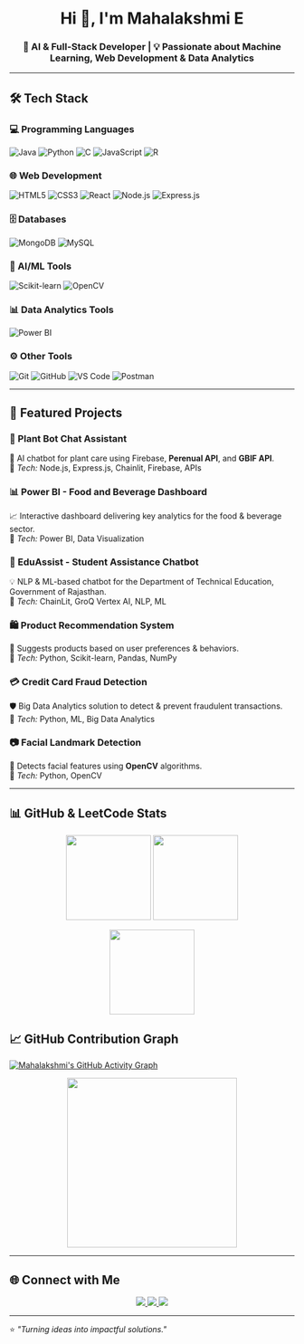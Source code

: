 <!-- Profile Header -->
<h1 align="center">Hi 👋, I'm Mahalakshmi E</h1>
<h3 align="center">🚀 AI & Full-Stack Developer | 💡 Passionate about Machine Learning, Web Development & Data Analytics</h3>

---

## 🛠 Tech Stack

### 💻 Programming Languages  
![Java](https://img.shields.io/badge/Java-%23ED8B00.svg?style=for-the-badge&logo=openjdk&logoColor=white)
![Python](https://img.shields.io/badge/Python-%2314354C.svg?style=for-the-badge&logo=python&logoColor=white)
![C](https://img.shields.io/badge/C-%2300599C.svg?style=for-the-badge&logo=c&logoColor=white)
![JavaScript](https://img.shields.io/badge/JavaScript-%23F7DF1E.svg?style=for-the-badge&logo=javascript&logoColor=black)
![R](https://img.shields.io/badge/R-%23276DC3.svg?style=for-the-badge&logo=r&logoColor=white)

### 🌐 Web Development  
![HTML5](https://img.shields.io/badge/HTML5-%23E34F26.svg?style=for-the-badge&logo=html5&logoColor=white)
![CSS3](https://img.shields.io/badge/CSS3-%231572B6.svg?style=for-the-badge&logo=css3&logoColor=white)
![React](https://img.shields.io/badge/React-%2361DAFB.svg?style=for-the-badge&logo=react&logoColor=black)
![Node.js](https://img.shields.io/badge/Node.js-%23339933.svg?style=for-the-badge&logo=node.js&logoColor=white)
![Express.js](https://img.shields.io/badge/Express.js-%23000000.svg?style=for-the-badge&logo=express&logoColor=white)

### 🗄 Databases  
![MongoDB](https://img.shields.io/badge/MongoDB-%2347A248.svg?style=for-the-badge&logo=mongodb&logoColor=white)
![MySQL](https://img.shields.io/badge/MySQL-%2300f.svg?style=for-the-badge&logo=mysql&logoColor=white)

### 🤖 AI/ML Tools  
![Scikit-learn](https://img.shields.io/badge/Scikit--learn-%23F7931E.svg?style=for-the-badge&logo=scikit-learn&logoColor=white)
![OpenCV](https://img.shields.io/badge/OpenCV-%235C3EE8.svg?style=for-the-badge&logo=opencv&logoColor=white)

### 📊 Data Analytics Tools  
![Power BI](https://img.shields.io/badge/Power%20BI-F2C811?style=for-the-badge&logo=powerbi&logoColor=black)

### ⚙️ Other Tools  
![Git](https://img.shields.io/badge/Git-%23F05033.svg?style=for-the-badge&logo=git&logoColor=white)
![GitHub](https://img.shields.io/badge/GitHub-%23121011.svg?style=for-the-badge&logo=github&logoColor=white)
![VS Code](https://img.shields.io/badge/VS%20Code-%23007ACC.svg?style=for-the-badge&logo=visual-studio-code&logoColor=white)
![Postman](https://img.shields.io/badge/Postman-%23FF6C37.svg?style=for-the-badge&logo=postman&logoColor=white)

---

## 📌 Featured Projects

### 🌱 Plant Bot Chat Assistant  
💬 AI chatbot for plant care using Firebase, **Perenual API**, and **GBIF API**.  
🔹 *Tech:* Node.js, Express.js, Chainlit, Firebase, APIs  

### 📊 Power BI - Food and Beverage Dashboard  
📈 Interactive dashboard delivering key analytics for the food & beverage sector.  
🔹 *Tech:* Power BI, Data Visualization  

### 🤖 EduAssist - Student Assistance Chatbot  
💡 NLP & ML-based chatbot for the Department of Technical Education, Government of Rajasthan.  
🔹 *Tech:* ChainLit, GroQ Vertex AI, NLP, ML  

### 🛍 Product Recommendation System  
🎯 Suggests products based on user preferences & behaviors.  
🔹 *Tech:* Python, Scikit-learn, Pandas, NumPy  

### 💳 Credit Card Fraud Detection  
🛡 Big Data Analytics solution to detect & prevent fraudulent transactions.  
🔹 *Tech:* Python, ML, Big Data Analytics  

### 📷 Facial Landmark Detection  
📌 Detects facial features using **OpenCV** algorithms.  
🔹 *Tech:* Python, OpenCV  

---

## 📊 GitHub & LeetCode Stats  

<p align="center">
  <!-- GitHub Stats -->
  <img src="https://github-readme-stats.vercel.app/api?username=Mahaelango&show_icons=true&theme=radical" height="150"/>
  <img src="https://github-readme-streak-stats.herokuapp.com/?user=Mahaelango&theme=radical" height="150"/>
</p>

<p align="center">
  <!-- Top Languages -->
  <img src="https://github-readme-stats.vercel.app/api/top-langs/?username=Mahaelango&layout=compact&theme=radical" height="150"/>
</p>

## 📈 GitHub Contribution Graph  
[![Mahalakshmi's GitHub Activity Graph](https://github-readme-activity-graph.vercel.app/graph?username=Mahaelango&theme=react-dark)](https://github.com/ashutosh00710/github-readme-activity-graph)

<p align="center">
  <!-- LeetCode Stats -->
  <img src="https://leetcard.jacoblin.cool/MahalakshmiE?theme=catppuccinMocha&font=Ledger" height="300"/>
</p>

---

## 🌐 Connect with Me  

<p align="center">
  <a href="https://github.com/Mahaelango" target="_blank">
    <img src="https://img.shields.io/badge/GitHub-%23121011.svg?style=for-the-badge&logo=github&logoColor=white"/>
  </a>
  <a href="https://www.linkedin.com/in/mahalakshmi-elangovan/" target="_blank">
    <img src="https://img.shields.io/badge/LinkedIn-%230077B5.svg?style=for-the-badge&logo=linkedin&logoColor=white"/>
  </a>
  <a href="https://leetcode.com/u/MahalakshmiE/" target="_blank">
    <img src="https://img.shields.io/badge/LeetCode-%23FFA116.svg?style=for-the-badge&logo=leetcode&logoColor=black"/>
  </a>
</p>

---

⭐ _"Turning ideas into impactful solutions."_  
